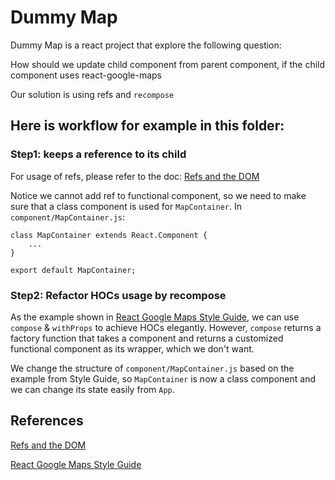 # Dummy Map
Dummy Map is a react project that explore the following question:

How should we update child component from parent component, if the child component uses react-google-maps

Our solution is using refs and `recompose`

## Here is workflow for example in this folder:
### Step1: <App /> keeps a reference to its child <MapContainer />
For usage of refs, please refer to the doc: [Refs and the DOM](https://reactjs.org/docs/refs-and-the-dom.html)

Notice we cannot add ref to functional component, so we need to make sure that a class component is used for `MapContainer`. In `component/MapContainer.js`:
```React
class MapContainer extends React.Component {
    ...
}

export default MapContainer;
```

### Step2: Refactor HOCs usage by recompose
As the example shown in [React Google Maps Style Guide](https://tomchentw.github.io/react-google-maps/#usage--configuration), we can use `compose` & `withProps` to achieve HOCs elegantly. However, `compose` returns a factory function that takes a component and returns a customized functional component as its wrapper, which we don't want. 

We change the structure of `component/MapContainer.js` based on the example from Style Guide, so `MapContainer` is now a class component and we can change its state easily from `App`.

## References
[Refs and the DOM](https://reactjs.org/docs/refs-and-the-dom.html)

[React Google Maps Style Guide](https://tomchentw.github.io/react-google-maps/#usage--configuration)
